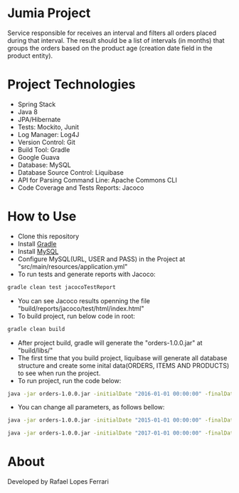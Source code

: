 # Jumia Project

Service responsible for receives an interval and filters all orders placed during that interval. 
The result should be a list of intervals (in months) that groups the orders based on the product age (creation date field in the product entity).

# Project Technologies

- Spring Stack
- Java 8
- JPA/Hibernate
- Tests: Mockito, Junit
- Log Manager: Log4J
- Version Control: Git
- Build Tool: Gradle
- Google Guava
- Database: MySQL
- Database Source Control: Liquibase
- API for Parsing Command Line: Apache Commons CLI
- Code Coverage and Tests Reports: Jacoco 

# How to Use

- Clone this repository
- Install [Gradle](https://docs.gradle.org/current/userguide/installation.html)
- Install [MySQL](https://www.mysql.com/downloads/)
- Configure MySQL(URL, USER and PASS) in the Project at "src/main/resources/application.yml"
- To run tests and generate reports with Jacoco:
```bash
gradle clean test jacocoTestReport
```
- You can see Jacoco results openning the file "build/reports/jacoco/test/html/index.html"
- To build project, run below code in root:
```bash
gradle clean build
```
- After project build, gradle will generate the "orders-1.0.0.jar" at "build/libs/"
- The first time that you build project, liquibase will generate all database structure and create some inital data(ORDERS, ITEMS AND PRODUCTS) to see when run the project.
- To run project, run the code below:
```bash
java -jar orders-1.0.0.jar -initialDate "2016-01-01 00:00:00" -finalDate "2017-01-01 00:00:00" -monthSort "1-3, 4-6, 7-12"
```
- You can change all parameters, as follows bellow:
```bash
java -jar orders-1.0.0.jar -initialDate "2015-01-01 00:00:00" -finalDate "2016-01-01 00:00:00" -monthSort "1-2, 3-4, 5-6, 7-12"
```
```bash
java -jar orders-1.0.0.jar -initialDate "2017-01-01 00:00:00" -finalDate "2018-01-01 00:00:00" -monthSort "1-6, 7-12"
```

# About

Developed by Rafael Lopes Ferrari
